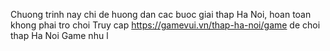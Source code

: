 Chuong trinh nay chi de huong dan cac buoc giai thap Ha Noi, hoan toan khong phai tro choi
Truy cap https://gamevui.vn/thap-ha-noi/game de choi thap Ha Noi
Game nhu l